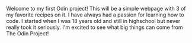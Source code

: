 Welcome to my first Odin project!
This will be a simple webpage with 3 of my favorite recipes on it.
I have always had a passion for learning how to code.
I started when I was 18 years old and still in highschool but never really took it seriously.
I'm excited to see what big things can come from The Odin Project!